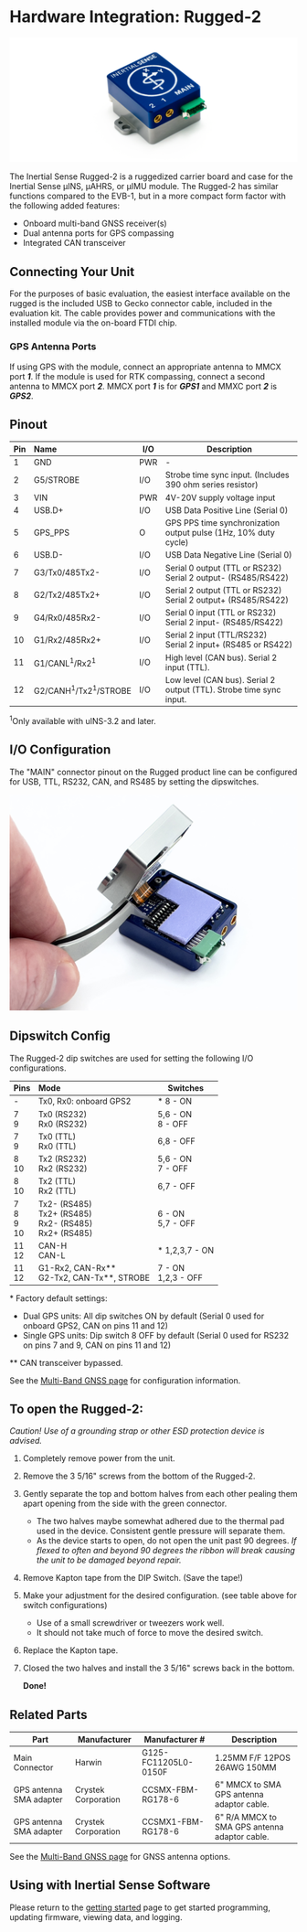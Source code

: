# Hardware Integration: Rugged-2

<center>

![uINS_rugged_thumb](../images/rugged2.png)

</center>

The Inertial Sense Rugged-2 is a ruggedized carrier board and case for the Inertial Sense µINS, µAHRS, or µIMU module. The Rugged-2 has similar functions compared to the EVB-1, but in a more compact form factor with the following added features:

- Onboard multi-band GNSS receiver(s) 
- Dual antenna ports for GPS compassing
- Integrated CAN transceiver

## Connecting Your Unit

For the purposes of basic evaluation, the easiest interface available on the rugged is the included USB to Gecko connector cable, included in the evaluation kit. The cable provides power and communications with the installed module via the on-board FTDI chip.

### GPS Antenna Ports

If using GPS with the module, connect an appropriate antenna to MMCX port ***1***. If the module is used for RTK compassing, connect a second antenna to MMCX port ***2***.  MMCX port ***1*** is for ***GPS1*** and MMXC port ***2*** is ***GPS2***.  

## Pinout

| Pin  | Name                                       | I/O  | Description                                                  |
| ---- | :----------------------------------------- | ---- | ------------------------------------------------------------ |
| 1    | GND                                        | PWR  | -                                                            |
| 2    | G5/STROBE                                  | I/O  | Strobe time sync input.  (Includes 390 ohm series resistor)  |
| 3    | VIN                                        | PWR  | 4V-20V supply voltage input                                  |
| 4    | USB.D+                                     | I/O  | USB Data Positive Line (Serial 0)                            |
| 5    | GPS_PPS                                    | O    | GPS PPS time synchronization output pulse (1Hz, 10% duty cycle) |
| 6    | USB.D-                                     | I/O  | USB Data Negative Line (Serial 0)                            |
| 7    | G3/Tx0/485Tx2-                             | I/O  | Serial 0 output (TTL or RS232)<br/>Serial 2 output- (RS485/RS422) |
| 8    | G2/Tx2/485Tx2+                             | I/O  | Serial 2 output (TTL or RS232)<br/>Serial 2 output+ (RS485/RS422) |
| 9    | G4/Rx0/485Rx2-                             | I/O  | Serial 0 input (TTL or RS232)<br/>Serial 2 input- (RS485/RS422) |
| 10   | G1/Rx2/485Rx2+                             | I/O  | Serial 2 input (TTL/RS232)<br/>Serial 2 input+ (RS485 or RS422) |
| 11   | G1/CANL<sup>1</sup>/Rx2<sup>1</sup>        | I/O  | High level (CAN bus). Serial 2 input (TTL).                  |
| 12   | G2/CANH<sup>1</sup>/Tx2<sup>1</sup>/STROBE | I/O  | Low level (CAN bus). Serial 2 output (TTL). Strobe time sync input. |

<sup>1</sup>Only available with uINS-3.2 and later.

## I/O Configuration

The "MAIN" connector pinout on the Rugged product line can be configured for USB, TTL, RS232, CAN, and RS485 by setting the dipswitches.

![rugged-dip-switch](../images/Rugged-Dip-Switch.jpg)

## Dipswitch Config

The Rugged-2 dip switches are used for setting the following I/O configurations. 

| Pins                 | Mode                                                         | Switches               |
| -------------------- | :----------------------------------------------------------- | ---------------------- |
| -                    | Tx0, Rx0: onboard GPS2                                       | * 8 - ON               |
| 7<br/>9              | Tx0 (RS232)<br/>Rx0 (RS232)                                  | 5,6 - ON<br/>8 - OFF   |
| 7<br/>9              | Tx0 (TTL)<br/>Rx0 (TTL)                                      | 6,8 - OFF              |
| 8<br/>10             | Tx2 (RS232)<br/>Rx2 (RS232)                                  | 5,6 - ON<br/>7 - OFF   |
| 8<br/>10             | Tx2 (TTL)<br/>Rx2 (TTL)                                      | 6,7 - OFF              |
| 7<br/>8<br/>9<br/>10 | Tx2- (RS485)<br/>Tx2+ (RS485)<br/>Rx2- (RS485)<br/>Rx2+ (RS485) | 6 - ON<br/>5,7 - OFF |
| 11<br/>12            | CAN-H<br/>CAN-L                                              | \* 1,2,3,7 - ON        |
| 11<br/>12            | G1-Rx2, CAN-Rx\*\*<br/>G2-Tx2, CAN-Tx\*\*, STROBE            | 7 - ON<br/>1,2,3 - OFF |

\* Factory default settings:  

- Dual GPS units: All dip switches ON by default (Serial 0 used for onboard GPS2, CAN on pins 11 and 12) 
- Single GPS units: Dip switch 8 OFF by default (Serial 0 used for RS232 on pins 7 and 9, CAN on pins 11 and 12)

\*\* CAN transceiver bypassed. 

See the [Multi-Band GNSS page](../../gnss/multi_band_gnss/) for configuration information.

## **To open the Rugged-2:**

*Caution! Use of a grounding strap or other ESD protection device is advised.*

1. Completely remove power from the unit.

2. Remove the 3 5/16" screws from the bottom of the Rugged-2.

3. Gently separate the top and bottom halves from each other pealing them apart opening from the side with the green connector. 

   - The two halves maybe somewhat adhered due to the thermal pad used in the device. Consistent gentle pressure will separate them.
   - As the device starts to open, do not open the unit past 90 degrees. *If flexed to often and beyond 90 degrees the ribbon will break causing the unit to be damaged beyond repair.* 

4. Remove Kapton tape from the DIP Switch. (Save the tape!)

5. Make your adjustment for the desired configuration. (see table above for switch configurations)

   - Use of a small screwdriver or tweezers work well.
   - It should not take much of force to move the desired switch. 

6. Replace the Kapton tape.

7. Closed the two halves and install the 3 5/16" screws back in the bottom.

   

   **Done!**

## Related Parts

| Part                    | Manufacturer        | Manufacturer #       | Description                                   |
| ----------------------- | ------------------- | -------------------- | --------------------------------------------- |
| Main Connector          | Harwin              | G125-FC11205L0-0150F | 1.25MM F/F 12POS 26AWG 150MM                  |
| GPS antenna SMA adapter | Crystek Corporation | CCSMX-FBM-RG178-6    | 6" MMCX to SMA GPS antenna adaptor cable.     |
| GPS antenna SMA adapter | Crystek Corporation | CCSMX1-FBM-RG178-6   | 6" R/A MMCX to SMA GPS antenna adaptor cable. |

See the [Multi-Band GNSS page](../../gnss/multi_band_gnss/#multi-band-gnss-components) for GNSS antenna options.

## Using with Inertial Sense Software

Please return to the [getting started](../../getting-started/getting-started.md) page to get started programming, updating firmware, viewing data, and logging. 
